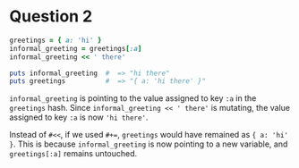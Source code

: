 # Question 2

```ruby
greetings = { a: 'hi' }
informal_greeting = greetings[:a]
informal_greeting << ' there'

puts informal_greeting  #  => "hi there"
puts greetings          #  => "{ a: 'hi there' }"
```

`informal_greeting` is pointing to the value assigned to key `:a` in the `greetings` hash.
Since `informal_greeting << ' there'` is mutating, the value assigned to key `:a` is now `'hi there'`.

Instead of `#<<`, if we used `#+=`, `greetings` would have remained as `{ a: 'hi' }`.
This is because `informal_greeting` is now pointing to a new variable, and `greetings[:a]` remains untouched.
